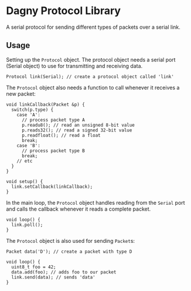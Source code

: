 # Dagny Protocol Library

A serial protocol for sending different types of packets over a serial link.

## Usage

Setting up the `Protocol` object. The protocol object needs a serial port (Serial object) to use for transmitting and receiving data.

    Protocol link(Serial); // create a protocol object called 'link'

The `Protocol` object also needs a function to call whenever it receives a new packet:

    void linkCallback(Packet &p) {
      switch(p.type) {
        case 'A':
          // process packet type A
          p.readu8(); // read an unsigned 8-bit value
          p.reads32(); // read a signed 32-bit value
          p.readfloat(); // read a float
          break;
        case 'B':
          // process packet type B
          break;
        // etc
      }
    }

    void setup() {
      link.setCallback(linkCallback);
    }

In the main loop, the `Protocol` object handles reading from the `Serial` port and calls the callback whenever it reads a complete packet.

    void loop() {
      link.poll();
    }

The `Protocol` object is also used for sending `Packet`s:

    Packet data('D'); // create a packet with type D

    void loop() {
      uint8_t foo = 42;
      data.add(foo); // adds foo to our packet
      link.send(data); // sends 'data'
    }
